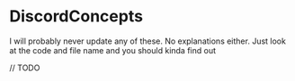 # DiscordConcepts
I will probably never update any of these. No explanations either. Just look at the code and file name and you should kinda find out

// TODO
